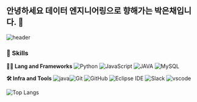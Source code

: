 ## 안녕하세요 데이터 엔지니어링으로 향해가는 박은채입니다. 👋
![header](https://capsule-render.vercel.app/api?type=waving&color=auto&height=360&text=Good+day+to+study&fontSize=69&fontAlign=50&fontAlignY=50&desc=&descSize=20&descAlign=50&descAlignY=60)


### 🦾 Skills
**🧑‍💻 Lang and Frameworks**
![Python](https://img.shields.io/badge/python-3776AB.svg?&style=for-the-badge&logo=python&logoColor=white) ![JavaScript](https://img.shields.io/badge/javascript-F7DF1E.svg?&style=for-the-badge&logo=javascript&logoColor=white) ![JAVA](https://img.shields.io/badge/Java-000000.svg?&style=for-the-badge) ![MySQL](https://img.shields.io/badge/mysql-4479A1.svg?&style=for-the-badge&logo=mysql&logoColor=white) 

**🛠️ Infra and Tools**
![java](https://img.shields.io/badge/java-ffffff.svg?&style=for-the-badge&logo=openjdk&logoColor=black)![Git](https://img.shields.io/badge/git-F05032.svg?&style=for-the-badge&logo=git&logoColor=white) ![GitHub](https://img.shields.io/badge/github-181717.svg?&style=for-the-badge&logo=github&logoColor=white) ![Eclipse IDE](https://img.shields.io/badge/eclipseide-2C2255.svg?&style=for-the-badge&logo=eclipseide&logoColor=white) ![Slack](https://img.shields.io/badge/slack-4A154B.svg?&style=for-the-badge&logo=slack&logoColor=white) ![vscode](https://img.shields.io/badge/vscode-007ACC.svg?&style=for-the-badge&logo=visualstudiocode&logoColor=white)

![Top Langs](https://github-readme-stats.vercel.app/api/top-langs/?username=eunchaipark)
